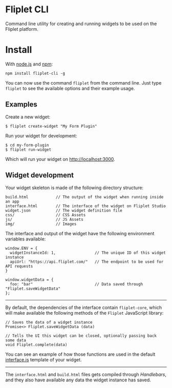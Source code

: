 # Fliplet CLI
Command line utility for creating and running widgets to be used on the Fliplet platform.

# Install
With [node.js](http://nodejs.org/) and [npm](http://github.com/isaacs/npm):

```
npm install fliplet-cli -g
```

You can now use the command `fliplet` from the command line. Just type `fliplet` to see the available options and their example usage.

## Examples

Create a new widget:

```
$ fliplet create-widget "My Form Plugin"
```

Run your widget for development:

```
$ cd my-form-plugin
$ fliplet run-widget
```

Which will run your widget on [http://localhost:3000](http://localhost:3000).

## Widget development

Your widget skeleton is made of the following directory structure:

```
build.html            // The output of the widget when running inside an app
interface.html        // The interface of the widget on Fliplet Studio
widget.json           // The widget definition file
css/                  // CSS Assets
js/                   // JS Assets
img/                  // Images
```

The interface and output of the widget have the following environment variables available:

```
window.ENV = {
  widgetInstanceId: 1,                 // The unique ID of this widget instance
  apiUrl: "https://api.fliplet.com/"   // The endpoint to be used for API requests
}

window.widgetData = {
  foo: "bar"                           // Data saved through "Fliplet.saveWidgetData"
};
```

---

By default, the dependencies of the interface contain `fliplet-core`, which will make available the following methods of the `Fliplet` JavaScript library:

```
// Saves the data of a widget instance
Promise<> Fliplet.saveWidgetData (data)

// Tells the UI this widget can be closed, optionally passing back some data
void Fliplet.complete(data)
```

You can see an example of how those functions are used in the default [interface.js](https://github.com/WebooOnline/fliplet-cli/blob/master/widget-template/js/interface.js) template of your widget.

---

The `interface.html` and `build.html` files gets compiled through *Handlebars*, and they also have available any data the widget instance has saved.